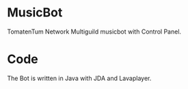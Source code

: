 # MusicBot

TomatenTum Network Multiguild musicbot with Control Panel.

# Code

The Bot is written in Java with JDA and Lavaplayer.
